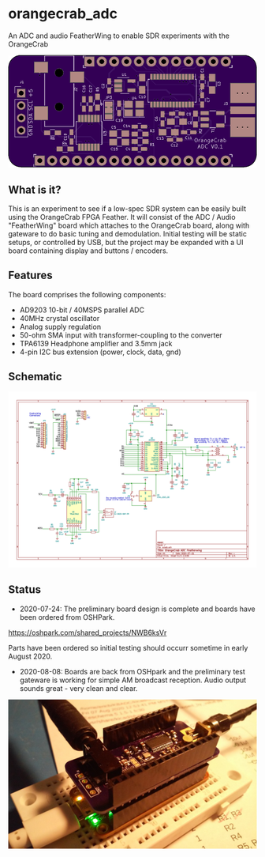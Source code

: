 # orangecrab_adc
An ADC and audio FeatherWing to enable SDR experiments with the OrangeCrab

![Hardware Picture](doc/board_top.png)

## What is it?
This is an experiment to see if a low-spec SDR system can be easily built
using the OrangeCrab FPGA Feather. It will consist of the ADC / Audio 
"FeatherWing" board which attaches to the OrangeCrab board, along with
gateware to do basic tuning and demodulation. Initial testing will be
static setups, or controlled by USB, but the project may be expanded with
a UI board containing display and buttons / encoders.

## Features
The board comprises the following components:

* AD9203 10-bit / 40MSPS parallel ADC
* 40MHz crystal oscillator
* Analog supply regulation
* 50-ohm SMA input with transformer-coupling to the converter
* TPA6139 Headphone amplifier and 3.5mm jack
* 4-pin I2C bus extension (power, clock, data, gnd)

## Schematic
![Hardware Picture](doc/ocadc_schematic.png)

## Status
* 2020-07-24: The preliminary board design is complete and boards have been
ordered from OSHPark.

https://oshpark.com/shared_projects/NWB6ksVr

Parts have been ordered so initial testing should occurr sometime in early
August 2020.

* 2020-08-08: Boards are back from OSHpark and the preliminary test gateware
is working for simple AM broadcast reception. Audio output sounds great -
very clean and clear. 

![assembled board](doc/ocadc_assembled.jpg)

